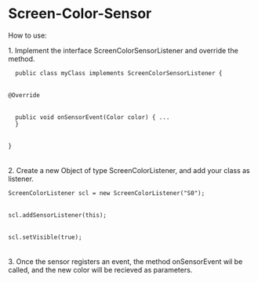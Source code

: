 # Screen-Color-Sensor

How to use:

<p>
1. Implement the interface ScreenColorSensorListener and override the method.<br>
<code>
  public class myClass implements ScreenColorSensorListener { 
</code>
<br>
<code>
@Override
</code>
<br>
<code>
  public void onSensorEvent(Color color) { ... 
  }
</code>
<br>
<code>
}
</code>
<br>
<br>
2. Create a new Object of type ScreenColorListener, and add your class as listener.
<br>
<code>
ScreenColorListener scl = new ScreenColorListener("S0");
</code>
<br>
<code>
scl.addSensorListener(this);
</code>
<br>
<code>
scl.setVisible(true);
</code>
<br>
<br>
3. Once the sensor registers an event, the method onSensorEvent wil be called, and the new color will be recieved as parameters.
